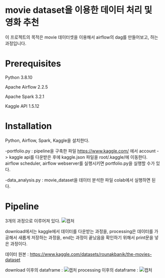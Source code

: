# movie dataset을 이용한 데이터 처리 및 영화 추천
이 프로젝트의 목적은 movie 데이터셋을 이용해서 airflow의 dag를 만들어보고, 하는 과정입니다.

# Prerequisites
Python 3.8.10

Apache Airflow 2.2.5

Apache Spark 3.2.1

Kaggle API 1.5.12

# Installation
Python, Airflow, Spark, Kaggle을 설치한다.

-portfolio.py : pipeline을 구축한 파일
https://www.kaggle.com/ 에서 account -> kaggle api를 다운받은 후에 kaggle.json 파일을 root/.kaggle/에 이동한다.
airflow scheduler, airflow webserver를 실행시키면 portfolio.py을 실행할 수가 있다. 

-data_analysis.py : movie_dataset을 데이터 분석한 파일
colab에서 실행하면 된다.

# Pipeline
3개의 과정으로 이루어져 있다.
![캡처](https://user-images.githubusercontent.com/70638465/165226686-c1049ef6-d1ba-4d27-bd05-49c81c6558cc.jpg)

download에서는 kaggle에서 데이터를 다운받는 과정을,
processing은 데이터를 가공해서 새롭게 저장하는 과정을,
end는 과정이 끝났음을 확인하기 위해서 print문을 넣은 과정이다.

데이터 원본 : https://www.kaggle.com/datasets/rounakbanik/the-movies-dataset

download 이후의 dataframe : 
![캡처](https://user-images.githubusercontent.com/70638465/165229806-ead688ba-c8f4-4e5e-9a95-06fbb741332a.jpg)
processing 이후의 dataframe : 
![캡처](https://user-images.githubusercontent.com/70638465/165229941-1b730e81-68a6-4f11-b83f-c29c9a91c8f0.jpg)
